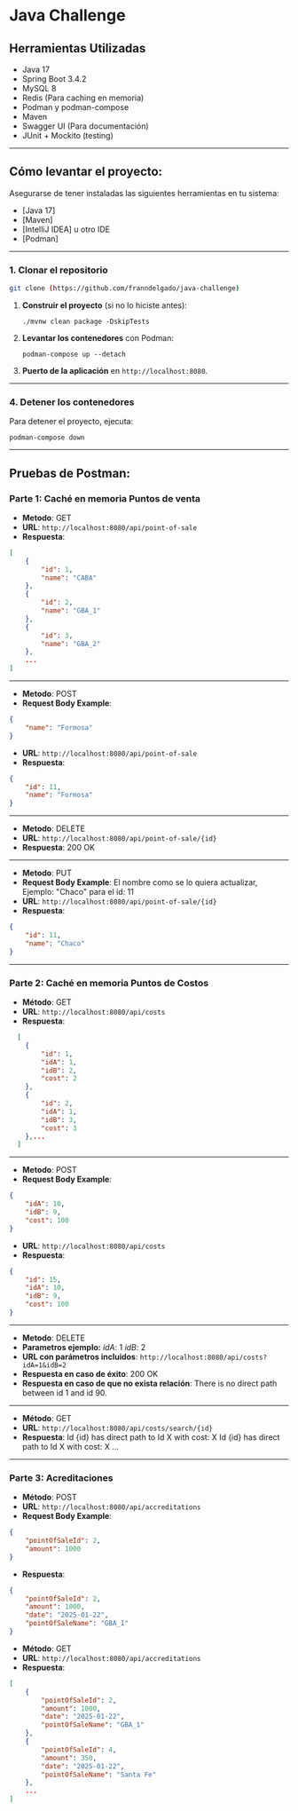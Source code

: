 # Java Challenge

## Herramientas Utilizadas

- Java 17  
- Spring Boot 3.4.2 
- MySQL 8  
- Redis (Para caching en memoria)  
- Podman y podman-compose  
- Maven  
- Swagger UI (Para documentación)  
- JUnit + Mockito (testing)

---

## Cómo levantar el proyecto:

Asegurarse de tener instaladas las siguientes herramientas en tu sistema:

- [Java 17]
- [Maven]
- [IntelliJ IDEA] u otro IDE
- [Podman]
---

### 1. Clonar el repositorio

```bash
git clone (https://github.com/franndelgado/java-challenge)
```
1. **Construir el proyecto** (si no lo hiciste antes):

   `./mvnw clean package -DskipTests`

2. **Levantar los contenedores** con Podman:

   `podman-compose up --detach`

3. **Puerto de la aplicación** en `http://localhost:8080`.

---

### 4. Detener los contenedores

Para detener el proyecto, ejecuta:

`podman-compose down`

---

## Pruebas de Postman:

### Parte 1: Caché en memoria Puntos de venta
- **Metodo**: GET
- **URL**: `http://localhost:8080/api/point-of-sale`
- **Respuesta**:
```json
[
    {
        "id": 1,
        "name": "CABA"
    },
    {
        "id": 2,
        "name": "GBA_1"
    },
    {
        "id": 3,
        "name": "GBA_2"
    },
    ...
]
```
---

- **Metodo**: POST
- **Request Body Example**:
```json
{
    "name": "Formosa"
}
```
- **URL**: `http://localhost:8080/api/point-of-sale`
- **Respuesta**:
```json
{
    "id": 11,
    "name": "Formosa"
}
```
---
- **Metodo**: DELETE
- **URL**: `http://localhost:8080/api/point-of-sale/{id}`
- **Respuesta**: 200 OK
---
- **Metodo**: PUT
- **Request Body Example**: El nombre como se lo quiera actualizar, Ejemplo: "Chaco" para el id: 11
- **URL**: `http://localhost:8080/api/point-of-sale/{id}`
- **Respuesta**:
```json
{
    "id": 11,
    "name": "Chaco"
}
```
---
### Parte 2: Caché en memoria Puntos de Costos

- **Método**: GET
- **URL**: `http://localhost:8080/api/costs`
- **Respuesta**:
```json
  [
    {
        "id": 1,
        "idA": 1,
        "idB": 2,
        "cost": 2
    },
    {
        "id": 2,
        "idA": 1,
        "idB": 3,
        "cost": 3
    },...
  ]
```
---
- **Metodo**: POST
- **Request Body Example**:
```json
{
    "idA": 10,
    "idB": 9,
    "cost": 100
}
```
- **URL**: `http://localhost:8080/api/costs`
- **Respuesta**:
```json
{
    "id": 15,
    "idA": 10,
    "idB": 9,
    "cost": 100
}
```
---
- **Metodo**: DELETE
- **Parametros ejemplo:**
       *idA*: 1
       *idB*: 2
- **URL con parámetros incluidos**: `http://localhost:8080/api/costs?idA=1&idB=2`
- **Respuesta en caso de éxito**: 200 OK
- **Respuesta en caso de que no exista relación**: There is no direct path between id 1 and id 90.
---
- **Método**: GET
- **URL**: `http://localhost:8080/api/costs/search/{id}`
- **Respuesta**: Id {id} has direct path to Id X with cost: X
                 Id {id} has direct path to Id X with cost: X
                 ...
---
### Parte 3: Acreditaciones

- **Método**: POST
- **URL**: `http://localhost:8080/api/accreditations`
- **Request Body Example**:
```json
{
    "pointOfSaleId": 2,
    "amount": 1000
}
```
- **Respuesta**:
```json
{
    "pointOfSaleId": 2,
    "amount": 1000,
    "date": "2025-01-22",
    "pointOfSaleName": "GBA_1"
}
```
- **Método**: GET
- **URL**: `http://localhost:8080/api/accreditations`
- **Respuesta**:
```json
[
    {
        "pointOfSaleId": 2,
        "amount": 1000,
        "date": "2025-01-22",
        "pointOfSaleName": "GBA_1"
    },
    {
        "pointOfSaleId": 4,
        "amount": 350,
        "date": "2025-01-22",
        "pointOfSaleName": "Santa Fe"
    },
    ...
]
```
